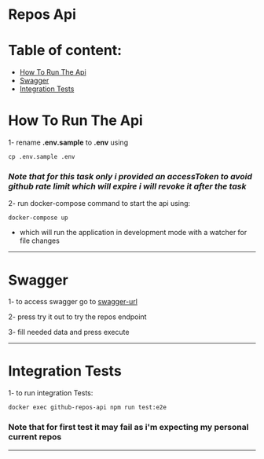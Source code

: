 # Repos Api

# Table of content:

- [How To Run The Api](#How-To-Run-The-Api)
- [Swagger](#Swagger)
- [Integration Tests](#Integration-Tests)

# How To Run The Api

1- rename **.env.sample** to **.env** using

    cp .env.sample .env

### _Note that for this task only i provided an accessToken to avoid github rate limit which will expire i will revoke it after the task_

2- run docker-compose command to start the api using:

    docker-compose up

- which will run the application in development mode with a watcher for file changes

---

# Swagger

1- to access swagger go to [swagger-url](http:localhost:8080/api)

2- press try it out to try the repos endpoint

3- fill needed data and press execute

---

# Integration Tests

1- to run integration Tests:

    docker exec github-repos-api npm run test:e2e

### **Note that for first test it may fail as i'm expecting my personal current repos**

---
